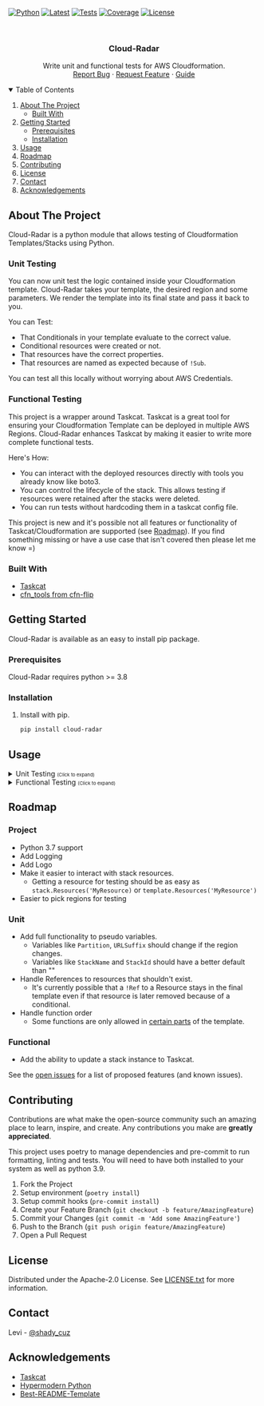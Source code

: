 <!-- PROJECT SHIELDS -->
<!--
*** I'm using markdown "reference style" links for readability.
*** Reference links are enclosed in brackets [ ] instead of parentheses ( ).
*** See the bottom of this document for the declaration of the reference variables
*** for contributors-url, forks-url, etc. This is an optional, concise syntax you may use.
*** https://www.markdownguide.org/basic-syntax/#reference-style-links
-->
[![Python][python-shield]][pypi-url]
[![Latest][version-shield]][pypi-url]
[![Tests][test-shield]][test-url]
[![Coverage][codecov-shield]][codecov-url]
[![License][license-shield]][license-url]
<!-- [![Contributors][contributors-shield]][contributors-url]
[![Forks][forks-shield]][forks-url]
[![Stargazers][stars-shield]][stars-url]
[![Issues][issues-shield]][issues-url] -->

<!-- PROJECT LOGO -->
<br />
<p align="center">
  <!-- <a href="https://github.com/DontShaveTheYak/cloud-radar">
    <img src="images/logo.png" alt="Logo" width="80" height="80">
  </a> -->

  <h3 align="center">Cloud-Radar</h3>

  <p align="center">
    Write unit and functional tests for AWS Cloudformation.
    <!-- <br />
    <a href="https://github.com/DontShaveTheYak/cloud-radar"><strong>Explore the docs »</strong></a>
    <br /> -->
    <br />
    <!-- <a href="https://github.com/DontShaveTheYak/cloud-radar">View Demo</a>
    · -->
    <a href="https://github.com/DontShaveTheYak/cloud-radar/issues">Report Bug</a>
    ·
    <a href="https://github.com/DontShaveTheYak/cloud-radar/issues">Request Feature</a>
    ·
    <a href="https://la-tech.co/post/hypermodern-cloudformation/getting-started/">Guide</a>
  </p>
</p>



<!-- TABLE OF CONTENTS -->
<details open="open">
  <summary>Table of Contents</summary>
  <ol>
    <li>
      <a href="#about-the-project">About The Project</a>
      <ul>
        <li><a href="#built-with">Built With</a></li>
      </ul>
    </li>
    <li>
      <a href="#getting-started">Getting Started</a>
      <ul>
        <li><a href="#prerequisites">Prerequisites</a></li>
        <li><a href="#installation">Installation</a></li>
      </ul>
    </li>
    <li><a href="#usage">Usage</a></li>
    <li><a href="#roadmap">Roadmap</a></li>
    <li><a href="#contributing">Contributing</a></li>
    <li><a href="#license">License</a></li>
    <li><a href="#contact">Contact</a></li>
    <li><a href="#acknowledgements">Acknowledgements</a></li>
  </ol>
</details>

## About The Project

<!-- [![Product Name Screen Shot][product-screenshot]](https://example.com) -->

Cloud-Radar is a python module that allows testing of Cloudformation Templates/Stacks using Python.

### Unit Testing

You can now unit test the logic contained inside your Cloudformation template. Cloud-Radar takes your template, the desired region and some parameters. We render the template into its final state and pass it back to you.

You can Test:
* That Conditionals in your template evaluate to the correct value.
* Conditional resources were created or not.
* That resources have the correct properties.
* That resources are named as expected because of `!Sub`.

You can test all this locally without worrying about AWS Credentials.

### Functional Testing

This project is a wrapper around Taskcat. Taskcat is a great tool for ensuring your Cloudformation Template can be deployed in multiple AWS Regions. Cloud-Radar enhances Taskcat by making it easier to write more complete functional tests.

Here's How:
* You can interact with the deployed resources directly with tools you already know like boto3.
* You can control the lifecycle of the stack. This allows testing if resources were retained after the stacks were deleted.
* You can run tests without hardcoding them in a taskcat config file.

This project is new and it's possible not all features or functionality of Taskcat/Cloudformation are supported (see [Roadmap](#roadmap)). If you find something missing or have a use case that isn't covered then please let me know =)

### Built With

* [Taskcat](https://github.com/aws-quickstart/taskcat)
* [cfn_tools from cfn-flip](https://github.com/awslabs/aws-cfn-template-flip)

## Getting Started

Cloud-Radar is available as an easy to install pip package.

### Prerequisites

Cloud-Radar requires python >= 3.8

### Installation

1. Install with pip.
   ```sh
   pip install cloud-radar
   ```

## Usage
<details>
<summary>Unit Testing <span style='font-size: .67em'>(Click to expand)</span></summary>

Using Cloud-Radar starts by importing it into your test file or framework. We will use this [Template](./tests/templates/log_bucket/log_bucket.yaml) as an example.

```python
from pathlib import Path
from cloud_radar.cf.unit import Template

template_path = Path("tests/templates/log_bucket/log_bucket.yaml")

# template_path can be a str or a Path object
template = Template.from_yaml(template_path.resolve())

params = {"BucketPrefix": "testing", "KeepBucket": "TRUE"}

# parameters and region are optional arguments.
stack = template.create_stack(params, region="us-west-2")

stack.no_resource("LogsBucket")

bucket = stack.get_resource("RetainLogsBucket")

assert "DeletionPolicy" in bucket

assert bucket["DeletionPolicy"] == "Retain"

bucket_name = bucket.get_property_value("BucketName")

assert "us-west-2" in bucket_name
```

The AWS pseudo variables are all class attributes and can be modified before rendering a template.
```python
# The value of 'AWS::AccountId' in !Sub "My AccountId is ${AWS::AccountId}" can be changed:
Template.AccountId = '8675309'
```
_Note: Region should only be changed to change the default value. To change the region during testing pass the desired region to render(region='us-west-2')_

The default values for psedo variables:

| Name             | Default Value   |
| ---------------- | --------------- |
| AccountId        | "555555555555"  |
| NotificationARNs | []              |
| **NoValue**      | ""              |
| **Partition**    | "aws"           |
| Region           | "us-east-1"     |
| **StackId**      | ""              |
| **StackName**    | ""              |
| **URLSuffix**    | "amazonaws.com" |
_Note: Bold variables are not fully impletmented yet see the [Roadmap](#roadmap)_

A real unit testing example using Pytest can be seen [here](./tests/test_cf/test_examples/test_unit.py)

</details>

<details>
<summary>Functional Testing <span style='font-size: .67em'>(Click to expand)</span></summary>
Using Cloud-Radar starts by importing it into your test file or framework.

```python
from pathlib import Path

from cloud_radar.cf.e2e import Stack

# Stack is a context manager that makes sure your stacks are deleted after testing.
template_path = Path("tests/templates/log_bucket/log_bucket.yaml")
params = {"BucketPrefix": "testing", "KeepBucket": "False"}
regions = ['us-west-2']

# template_path can be a string or a Path object.
# params can be optional if all your template params have default values
# regions can be optional, default region is 'us-east-1'
with Stack(template_path, params, regions) as stacks:
    # Stacks will be created and returned as a list in the stacks variable.

    for stack in stacks:
        # stack will be an instance of Taskcat's Stack class.
        # It has all the expected properties like parameters, outputs and resources

        print(f"Testing {stack.name}")

        bucket_name = ""

        for output in stack.outputs:

            if output.key == "LogsBucketName":
                bucket_name = output.value
                break

        assert "logs" in bucket_name

        assert stack.region.name in bucket_name

        print(f"Created bucket: {bucket_name}")

# Once the test is over then all resources will be deleted from your AWS account.
```

You can use taskcat [tokens](https://aws.amazon.com/blogs/infrastructure-and-automation/a-deep-dive-into-testing-with-taskcat/) in your parameter values.

```python
parameters = {
  "BucketPrefix": "taskcat-$[taskcat_random-string]",
  "KeepBucket": "FALSE",
}
```

You can skip the context manager. Here is an example for `unittest`

```python
import unittest

from cloud-radar.cf.e2e import Stack

class TestLogBucket(unittest.TestCase):
    @classmethod
    def setUpClass(cls):
        template_path = Path("tests/templates/log_bucket/log_bucket.yaml")
        cls.test = Stack(template_path)
        cls.test.create()

    @classmethod
    def tearDownClass(cls):
        cls.test.delete()

    def test_bucket(self):
        stacks = self.__class__.test.stacks

        for stack in stacks:
            # Test
```

All the properties and methods of a [stack instance](https://github.com/aws-quickstart/taskcat/blob/main/taskcat/_cfn/stack.py#L188).

A real functional testing example using Pytest can be seen [here](./tests/test_cf/test_examples/test_functional.py)

</details>

## Roadmap

### Project
- Python 3.7 support
- Add Logging
- Add Logo
- Make it easier to interact with stack resources.
  * Getting a resource for testing should be as easy as `stack.Resources('MyResource)` or `template.Resources('MyResource')`
- Easier to pick regions for testing

### Unit
- Add full functionality to pseudo variables.
  * Variables like `Partition`, `URLSuffix` should change if the region changes.
  * Variables like `StackName` and `StackId` should have a better default than ""
- Handle References to resources that shouldn't exist.
  * It's currently possible that a `!Ref` to a Resource stays in the final template even if that resource is later removed because of a conditional.
- Handle function order
  * Some functions are only allowed in [certain parts](https://docs.aws.amazon.com/AWSCloudFormation/latest/UserGuide/intrinsic-function-reference-conditions.html) of the template.

### Functional
- Add the ability to update a stack instance to Taskcat.

See the [open issues](https://github.com/DontShaveTheYak/cloud-radar/issues) for a list of proposed features (and known issues).

## Contributing

Contributions are what make the open-source community such an amazing place to learn, inspire, and create. Any contributions you make are **greatly appreciated**.

This project uses poetry to manage dependencies and pre-commit to run formatting, linting and tests. You will need to have both installed to your system as well as python 3.9.

1. Fork the Project
2. Setup environment (`poetry install`)
3. Setup commit hooks (`pre-commit install`)
2. Create your Feature Branch (`git checkout -b feature/AmazingFeature`)
3. Commit your Changes (`git commit -m 'Add some AmazingFeature'`)
4. Push to the Branch (`git push origin feature/AmazingFeature`)
5. Open a Pull Request

## License

Distributed under the Apache-2.0 License. See [LICENSE.txt](./LICENSE.txt) for more information.

## Contact

Levi - [@shady_cuz](https://twitter.com/shady_cuz)

<!-- ACKNOWLEDGEMENTS -->
## Acknowledgements
* [Taskcat](https://aws-quickstart.github.io/taskcat/)
* [Hypermodern Python](https://cjolowicz.github.io/posts/hypermodern-python-01-setup/)
* [Best-README-Template](https://github.com/othneildrew/Best-README-Template)

<!-- MARKDOWN LINKS & IMAGES -->
<!-- https://www.markdownguide.org/basic-syntax/#reference-style-links -->
[python-shield]: https://img.shields.io/pypi/pyversions/cloud-radar?style=for-the-badge
[version-shield]: https://img.shields.io/pypi/v/cloud-radar?label=latest&style=for-the-badge
[pypi-url]: https://pypi.org/project/cloud-radar/
[test-shield]: https://img.shields.io/github/actions/workflow/status/DontShaveTheYak/cloud-radar/test.yml?label=Tests&style=for-the-badge
[test-url]: https://github.com/DontShaveTheYak/cloud-radar/actions?query=workflow%3ATests+branch%3Amaster
[codecov-shield]: https://img.shields.io/codecov/c/gh/DontShaveTheYak/cloud-radar?color=green&style=for-the-badge&token=NE5C92139X
[codecov-url]: https://codecov.io/gh/DontShaveTheYak/cloud-radar
[contributors-shield]: https://img.shields.io/github/contributors/DontShaveTheYak/cloud-radar.svg?style=for-the-badge
[contributors-url]: https://github.com/DontShaveTheYak/cloud-radar/graphs/contributors
[forks-shield]: https://img.shields.io/github/forks/DontShaveTheYak/cloud-radar.svg?style=for-the-badge
[forks-url]: https://github.com/DontShaveTheYak/cloud-radar/network/members
[stars-shield]: https://img.shields.io/github/stars/DontShaveTheYak/cloud-radar.svg?style=for-the-badge
[stars-url]: https://github.com/DontShaveTheYak/cloud-radar/stargazers
[issues-shield]: https://img.shields.io/github/issues/DontShaveTheYak/cloud-radar.svg?style=for-the-badge
[issues-url]: https://github.com/DontShaveTheYak/cloud-radar/issues
[license-shield]: https://img.shields.io/github/license/DontShaveTheYak/cloud-radar.svg?style=for-the-badge
[license-url]: https://github.com/DontShaveTheYak/cloud-radar/blob/master/LICENSE.txt
[product-screenshot]: images/screenshot.png
